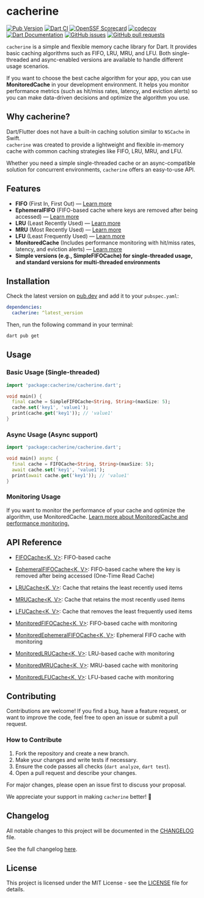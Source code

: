 # cacherine

[![Pub Version](https://img.shields.io/pub/v/cacherine.svg)](https://pub.dev/packages/cacherine)
[![Dart CI](https://github.com/yordgenome03/cacherine/actions/workflows/ci.yaml/badge.svg)](https://github.com/yordgenome03/cacherine/actions/workflows/ci.yaml)
[![OpenSSF Scorecard](https://api.securityscorecards.dev/projects/github.com/yordgenome03/cacherine/badge)](https://deps.dev/project/github/yordgenome03%2Fcacherine)
[![codecov](https://codecov.io/gh/yordgenome03/cacherine/branch/main/graph/badge.svg)](https://codecov.io/gh/yordgenome03/cacherine)
[![Dart Documentation](https://img.shields.io/badge/dartdoc-latest-blue)](https://pub.dev/documentation/cacherine/latest/)
[![GitHub issues](https://img.shields.io/github/issues/yordgenome03/cacherine)](https://github.com/yordgenome03/cacherine/issues)
[![GitHub pull requests](https://img.shields.io/github/issues-pr/yordgenome03/cacherine)](https://github.com/yordgenome03/cacherine/pulls)

`cacherine` is a simple and flexible memory cache library for Dart. It provides basic caching algorithms such as FIFO, LRU, MRU, and LFU. Both single-threaded and async-enabled versions are available to handle different usage scenarios.

If you want to choose the best cache algorithm for your app, you can use **MonitoredCache** in your development environment. It helps you monitor performance metrics (such as hit/miss rates, latency, and eviction alerts) so you can make data-driven decisions and optimize the algorithm you use.

## Why cacherine?

Dart/Flutter does not have a built-in caching solution similar to `NSCache` in Swift.  
`cacherine` was created to provide a lightweight and flexible in-memory cache with common caching strategies like FIFO, LRU, MRU, and LFU.

Whether you need a simple single-threaded cache or an async-compatible solution for concurrent environments, `cacherine` offers an easy-to-use API.

## Features

- **FIFO** (First In, First Out)
  — [Learn more](doc/fifo_cache.md)
- **EphemeralFIFO** (FIFO-based cache where keys are removed after being accessed)
  — [Learn more](doc/ephemeral_fifo_cache.md)
- **LRU** (Least Recently Used)
  — [Learn more](doc/lru_cache.md)
- **MRU** (Most Recently Used)
  — [Learn more](doc/mru_cache.md)
- **LFU** (Least Frequently Used)
  — [Learn more](doc/lfu_cache.md)
- **MonitoredCache** (Includes performance monitoring with hit/miss rates, latency, and eviction alerts)
  — [Learn more](doc/monitored_cache.md)
- **Simple versions (e.g., SimpleFIFOCache) for single-threaded usage, and standard versions for multi-threaded environments**

## Installation

Check the latest version on [pub.dev](https://pub.dev/packages/cacherine) and add it to your `pubspec.yaml`:

```yaml
dependencies:
  cacherine: ^latest_version
```

Then, run the following command in your terminal:

```bash
dart pub get
```

## Usage

### Basic Usage (Single-threaded)

```Dart
import 'package:cacherine/cacherine.dart';

void main() {
  final cache = SimpleFIFOCache<String, String>(maxSize: 5);
  cache.set('key1', 'value1');
  print(cache.get('key1')); // 'value1'
}
```

### Async Usage (Async support)

```Dart
import 'package:cacherine/cacherine.dart';

void main() async {
  final cache = FIFOCache<String, String>(maxSize: 5);
  await cache.set('key1', 'value1');
  print(await cache.get('key1')); // 'value1'
}
```

### Monitoring Usage

If you want to monitor the performance of your cache and optimize the algorithm, use MonitoredCache.
[Learn more about MonitoredCache and performance monitoring.](doc/monitored_cache.md)

## API Reference

- [FIFOCache<K, V>](lib/src/caches/fifo_cache.dart): FIFO-based cache
- [EphemeralFIFOCache<K, V>](lib/src/caches/ephemeral_fifo_cache.dart): FIFO-based cache where the key is removed after being accessed (One-Time Read Cache)
- [LRUCache<K, V>](lib/src/caches/lru_cache.dart): Cache that retains the least recently used items
- [MRUCache<K, V>](lib/src/caches/mru_cache.dart): Cache that retains the most recently used items
- [LFUCache<K, V>](lib/src/caches/lfu_cache.dart): Cache that removes the least frequently used items

- [MonitoredFIFOCache<K, V>](lib/src/caches/monitored_ephemeral_fifo_cache.dart): FIFO-based cache with monitoring
- [MonitoredEphemeralFIFOCache<K, V>](lib/src/caches/monitored_fifo_cache.dart): Ephemeral FIFO cache with monitoring
- [MonitoredLRUCache<K, V>](lib/src/caches/monitored_lru_cache.dart): LRU-based cache with monitoring
- [MonitoredMRUCache<K, V>](lib/src/caches/monitored_mru_cache.dart): MRU-based cache with monitoring
- [MonitoredLFUCache<K, V>](lib/src/caches/monitored_lfu_cache.dart): LFU-based cache with monitoring

## Contributing

Contributions are welcome! If you find a bug, have a feature request, or want to improve the code, feel free to open an issue or submit a pull request.

### How to Contribute

1. Fork the repository and create a new branch.
2. Make your changes and write tests if necessary.
3. Ensure the code passes all checks (`dart analyze`, `dart test`).
4. Open a pull request and describe your changes.

For major changes, please open an issue first to discuss your proposal.

We appreciate your support in making `cacherine` better! 🚀

## Changelog

All notable changes to this project will be documented in the [CHANGELOG](CHANGELOG.md) file.

See the full changelog [here](CHANGELOG.md).

## License

This project is licensed under the MIT License - see the [LICENSE](LICENSE) file for details.
